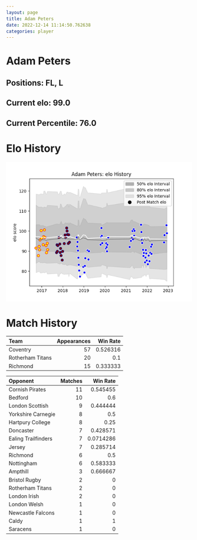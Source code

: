 ```yaml
---  
layout: page  
title: Adam Peters  
date: 2022-12-14 11:14:50.762638  
categories: player  
---
```

# Adam Peters

## Positions: FL, L

## Current elo: 99.0

## Current Percentile: 76.0

# Elo History


![elo history](history_AdamPeters.png)
# Match History


| Team             |   Appearances |   Win Rate |
|:-----------------|--------------:|-----------:|
| Coventry         |            57 |   0.526316 |
| Rotherham Titans |            20 |   0.1      |
| Richmond         |            15 |   0.333333 |

| Opponent            |   Matches |   Win Rate |
|:--------------------|----------:|-----------:|
| Cornish Pirates     |        11 |  0.545455  |
| Bedford             |        10 |  0.6       |
| London Scottish     |         9 |  0.444444  |
| Yorkshire Carnegie  |         8 |  0.5       |
| Hartpury College    |         8 |  0.25      |
| Doncaster           |         7 |  0.428571  |
| Ealing Trailfinders |         7 |  0.0714286 |
| Jersey              |         7 |  0.285714  |
| Richmond            |         6 |  0.5       |
| Nottingham          |         6 |  0.583333  |
| Ampthill            |         3 |  0.666667  |
| Bristol Rugby       |         2 |  0         |
| Rotherham Titans    |         2 |  0         |
| London Irish        |         2 |  0         |
| London Welsh        |         1 |  0         |
| Newcastle Falcons   |         1 |  0         |
| Caldy               |         1 |  1         |
| Saracens            |         1 |  0         |